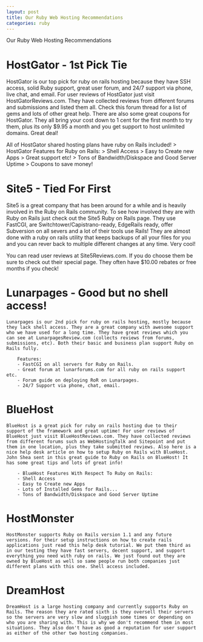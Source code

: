 ```yaml
---
layout: post
title: Our Ruby Web Hosting Recommendations
categories: ruby
---
```

Our Ruby Web Hosting Recommendations

# HostGator - 1st Pick Tie

HostGator is our top pick for ruby on rails hosting because they have SSH access, solid Ruby support, great user forum, and 24/7 support via phone, live chat, and email. For user reviews of HostGator just visit HostGatorReviews.com. They have collected reviews from different forums and submissions and listed them all. Check this forum thread for a list of gems and lots of other great help. There are also some great coupons for HostGator. They all bring your cost down to 1 cent for the first month to try them, plus its only $9.95 a month and you get support to host unlimited domains. Great deal!

All of HostGator shared hosting plans have ruby on Rails included!
        > HostGator Features for Ruby on Rails:
        > Shell Access
        > Easy to Create new Apps
        > Great support etc!
        > Tons of Bandwidth/Diskspace and Good Server Uptime
        > Coupons to save money! 

# Site5 - Tied For First

Site5 is a great company that has been around for a while and is heavily involved in the Ruby on Rails community. To see how involved they are with Ruby on Rails just check out the Site5 Ruby on Rails page. They use FastCGI, are Switchtower/Capistrano-ready, EdgeRails ready, offer Subversion on all severs and a lot of their tools use Rails! They are almost done with a ruby on rails utility that keeps backups of all your files for you and you can rever back to multiple different changes at any time. Very cool!

You can read user reviews at Site5Reviews.com. If you do choose them be sure to check out their special page. They often have $10.00 rebates or free months if you check!


# Lunarpages - Good but no shell access!

    Lunarpages is our 2nd pick for ruby on rails hosting, mostly because they lack shell access. They are a great company with awesome support who we have used for a long time. They have great reviews which you can see at LunarpagesReview.com (collects reviews from forums, submissions, etc). Both their basic and business plan support Ruby on Rails fully.

        Features:
        - FastCGI on all servers for Ruby on Rails.
        - Great forum at lunarforums.com for all ruby on rails support etc.
        - Forum guide on deploying RoR on Lunarpages.
        - 24/7 Support via phone, chat, email. 

# BlueHost

    BlueHost is a great pick for ruby on rails hosting due to their support of the framework and great uptime! For user reviews of BlueHost just visit BlueHostReviews.com. They have collected reviews from different forums such as WebHostingTalk and Sitepoint and put them in one location, plus they take submitted reviews. Also here is a nice help desk article on how to setup Ruby on Rails with BlueHost.
    John Shea sent in this great guide to Ruby on Rails on BlueHost! It has some great tips and lots of great info!

        - BlueHost Features With Respect To Ruby on Rails:
        - Shell Access
        - Easy to Create new Apps
        - Lots of Installed Gems for Rails...
        - Tons of Bandwidth/Diskspace and Good Server Uptime


# HostMonster

    HostMonster supports Ruby on Rails version 1.1 and any future versions. For their setup instructions on how to create rails applications just read this help desk tutorial. We put them third as in our testing they have fast servers, decent support, and support everything you need with ruby on rails. We just found out they are owned by BlueHost as well so same people run both companies just different plans with this one. Shell access included.


# DreamHost

    DreamHost is a large hosting company and currently supports Ruby on Rails. The reason they are rated sixth is they oversell their servers so the servers are very slow and sluggish some times or depending on who you are sharing with. This is why we don't recommend them in most situations. They also don't have as good a reputation for user support as either of the other two hosting companies. 
